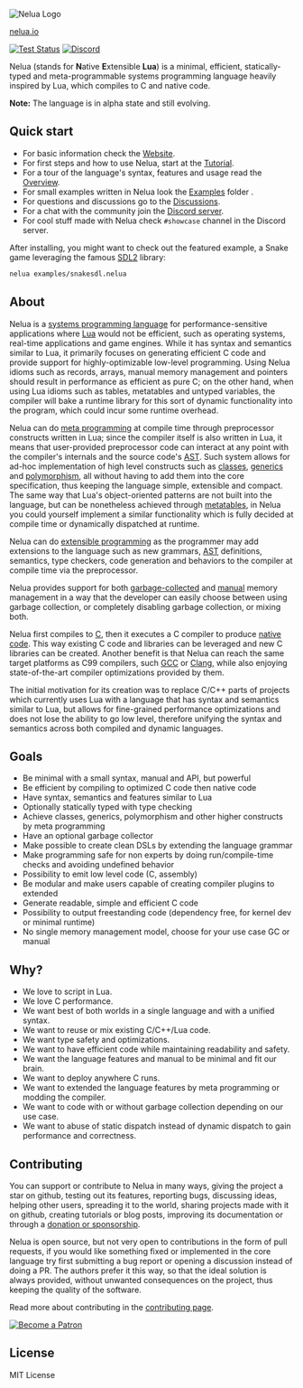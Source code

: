 ![Nelua Logo](https://nelua.io/assets/img/nelua-logo-64px.png)

[nelua.io](https://nelua.io/)

[![Test Status](https://github.com/edubart/nelua-lang/workflows/test/badge.svg)](https://github.com/edubart/nelua-lang/actions)
[![Discord](https://img.shields.io/discord/680417078959800322.svg)](https://discord.gg/7aaGeG7)

Nelua (stands for **N**ative **E**xtensible **Lua**) is a minimal, efficient,
statically-typed and meta-programmable systems programming language heavily
inspired by Lua, which compiles to C and native code.

**Note:** The language is in alpha state and still evolving.

## Quick start

- For basic information check the [Website](https://nelua.io/).
- For first steps and how to use Nelua, start at the [Tutorial](https://nelua.io/tutorial/).
- For a tour of the language's syntax, features and usage read the [Overview](https://nelua.io/overview/).
- For small examples written in Nelua look the [Examples](./examples) folder .
- For questions and discussions go to the [Discussions](https://github.com/edubart/nelua-lang/discussions).
- For a chat with the community join the [Discord server](https://discord.gg/7aaGeG7).
- For cool stuff made with Nelua check `#showcase` channel in the Discord server.

After installing, you might want to check out the featured example, a Snake
game leveraging the famous [SDL2](https://www.libsdl.org) library:

```bash
nelua examples/snakesdl.nelua
```

## About

Nelua is a [systems programming language](https://en.wikipedia.org/wiki/System_programming_language)
for performance-sensitive applications where [Lua](https://en.wikipedia.org/wiki/Lua_(programming_language))
would not be efficient, such as operating systems, real-time applications and
game engines. While it has syntax and semantics similar to Lua, it primarily
focuses on generating efficient C code and provide support for
highly-optimizable low-level programming. Using Nelua idioms such as records,
arrays, manual memory management and pointers should result in performance as
efficient as pure C; on the other hand, when using Lua idioms such as tables,
metatables and untyped variables, the compiler will bake a runtime library for
this sort of dynamic functionality into the program, which could incur some
runtime overhead.


Nelua can do [meta programming](https://en.wikipedia.org/wiki/Metaprogramming)
at compile time through preprocessor constructs written in Lua; since the
compiler itself is also written in Lua, it means that user-provided
preprocessor code can interact at any point with the compiler's internals and
the source code's [AST](https://en.wikipedia.org/wiki/Abstract_syntax_tree).
Such system allows for ad-hoc implementation of high level constructs such as
[classes](https://en.wikipedia.org/wiki/Class_(computer_programming)),
[generics](https://en.wikipedia.org/wiki/Generic_programming) and
[polymorphism](https://en.wikipedia.org/wiki/Polymorphism_(computer_science)),
all without having to add them into the core specification, thus keeping the
language simple, extensible and compact. The same way that Lua's
object-oriented patterns are not built into the language, but can be
nonetheless achieved through [metatables](https://webserver2.tecgraf.puc-rio.br/lua/local/pil/13.html),
in Nelua you could yourself implement a similar functionality which is fully
decided at compile time or dynamically dispatched at runtime.

Nelua can do [extensible programming](https://en.wikipedia.org/wiki/Extensible_programming)
as the programmer may add extensions to the language such as new grammars,
[AST](https://en.wikipedia.org/wiki/Abstract_syntax_tree) definitions,
semantics, type checkers, code generation and behaviors to the compiler at
compile time via the preprocessor.

Nelua provides support for both [garbage-collected](https://en.wikipedia.org/wiki/Garbage_collection_(computer_science))
and [manual](https://en.wikipedia.org/wiki/Manual_memory_management)
memory management in a way that the developer can easily choose between
using garbage collection, or completely disabling
garbage collection, or mixing both.

Nelua first compiles to
[C](https://en.wikipedia.org/wiki/C_(programming_language)), then it executes a
C compiler to produce [native code](https://en.wikipedia.org/wiki/Machine_code).
This way existing C code and libraries can be leveraged and new C libraries can
be created. Another benefit is that Nelua can reach the same target platforms
as C99 compilers, such [GCC](https://en.wikipedia.org/wiki/GNU_Compiler_Collection)
or [Clang](https://en.wikipedia.org/wiki/Clang), while also enjoying
state-of-the-art compiler optimizations provided by them.

The initial motivation for its creation was to replace C/C++ parts of projects
which currently uses Lua with a language that has syntax and semantics similar
to Lua, but allows for fine-grained performance optimizations and does not lose
the ability to go low level, therefore unifying the syntax and semantics across
both compiled and dynamic languages.

## Goals

* Be minimal with a small syntax, manual and API, but powerful
* Be efficient by compiling to optimized C code then native code
* Have syntax, semantics and features similar to Lua
* Optionally statically typed with type checking
* Achieve classes, generics, polymorphism and other higher constructs by meta programming
* Have an optional garbage collector
* Make possible to create clean DSLs by extending the language grammar
* Make programming safe for non experts by doing run/compile-time checks and avoiding undefined behavior
* Possibility to emit low level code (C, assembly)
* Be modular and make users capable of creating compiler plugins to extended
* Generate readable, simple and efficient C code
* Possibility to output freestanding code (dependency free, for kernel dev or minimal runtime)
* No single memory management model, choose for your use case GC or manual

## Why?

* We love to script in Lua.
* We love C performance.
* We want best of both worlds in a single language and with a unified syntax.
* We want to reuse or mix existing C/C++/Lua code.
* We want type safety and optimizations.
* We want to have efficient code while maintaining readability and safety.
* We want the language features and manual to be minimal and fit our brain.
* We want to deploy anywhere C runs.
* We want to extended the language features by meta programming or modding the compiler.
* We want to code with or without garbage collection depending on our use case.
* We want to abuse of static dispatch instead of dynamic dispatch to gain performance and correctness.

## Contributing

You can support or contribute to Nelua in many ways,
giving the project a star on github,
testing out its features,
reporting bugs,
discussing ideas,
helping other users,
spreading it to the world,
sharing projects made with it on github,
creating tutorials or blog posts,
improving its documentation
or through a [donation or sponsorship](https://patreon.com/edubart).

Nelua is open source,
but not very open to contributions in the form of pull requests,
if you would like something fixed or implemented in the core language
try first submitting a bug report or opening a discussion instead of doing a PR.
The authors prefer it this way, so that the ideal solution is always provided,
without unwanted consequences on the project, thus keeping the quality of the software.

Read more about contributing in the [contributing page](https://github.com/edubart/nelua-lang/blob/master/CONTRIBUTING.md).

[![Become a Patron](https://c5.patreon.com/external/logo/become_a_patron_button.png)](https://www.patreon.com/edubart)

## License

MIT License
